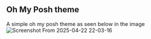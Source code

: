 ## Oh My Posh theme
A simple oh my posh theme as seen below in the image
![Screenshot From 2025-04-22 22-03-16](https://github.com/user-attachments/assets/da748f5a-ddc4-49cb-be1d-dc9eb2e1adcf)
